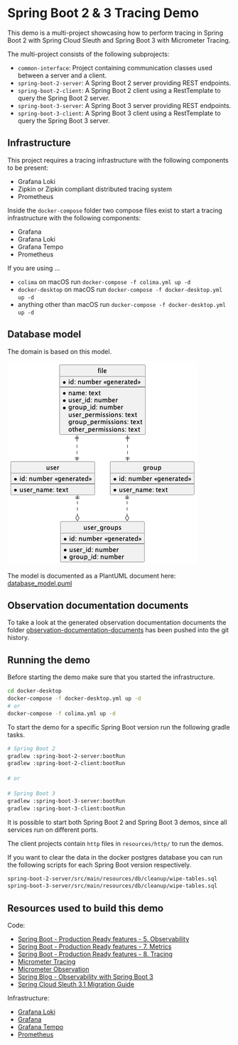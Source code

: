 # Spring Boot 2 & 3 Tracing Demo

This demo is a multi-project showcasing how to perform tracing in Spring Boot 2
with Spring Cloud Sleuth and Spring Boot 3 with Micrometer Tracing.

The multi-project consists of the following subprojects:

- `common-interface`: Project containing communication classes used between
  a server and a client.
- `spring-boot-2-server`: A Spring Boot 2 server providing REST endpoints.
- `spring-boot-2-client`: A Spring Boot 2 client using a RestTemplate to
  query the Spring Boot 2 server.
- `spring-boot-3-server`: A Spring Boot 3 server providing REST endpoints.
- `spring-boot-3-client`: A Spring Boot 3 client using a RestTemplate to
  query the Spring Boot 3 server.

## Infrastructure

This project requires a tracing infrastructure with the following components
to be present:

- Grafana Loki
- Zipkin or Zipkin compliant distributed tracing system
- Prometheus

Inside the `docker-compose` folder two compose files exist to start a
tracing infrastructure with the following components:

- Grafana
- Grafana Loki
- Grafana Tempo
- Prometheus

If you are using ...

- `colima` on macOS run `docker-compose -f colima.yml up -d`
- `docker-desktop` on macOS run `docker-compose -f docker-desktop.yml up -d`
- anything other than macOS run `docker-compose -f docker-desktop.yml up -d`

## Database model

The domain is based on this model.

![Database model](database_model.png)

The model is documented as a PlantUML document here:
[database_model.puml](database_model.puml)

## Observation documentation documents

To take a look at the generated observation documentation documents the folder
[observation-documentation-documents](observation-documentation-documents)
has been pushed into the git history.

## Running the demo

Before starting the demo make sure that you started the infrastructure.

```sh
cd docker-desktop
docker-compose -f docker-desktop.yml up -d
# or
docker-compose -f colima.yml up -d
```

To start the demo for a specific Spring Boot version run the following
gradle tasks.

```sh
# Spring Boot 2
gradlew :spring-boot-2-server:bootRun
gradlew :spring-boot-2-client:bootRun

# or

# Spring Boot 3
gradlew :spring-boot-3-server:bootRun
gradlew :spring-boot-3-client:bootRun
```

It is possible to start both Spring Boot 2 and Spring Boot 3 demos, since
all services run on different ports.

The client projects contain `http` files in `resources/http/` to run the demos.

If you want to clear the data in the docker postgres database you can run
the following scripts for each Spring Boot version respectively.

```sh
spring-boot-2-server/src/main/resources/db/cleanup/wipe-tables.sql
spring-boot-3-server/src/main/resources/db/cleanup/wipe-tables.sql
```

## Resources used to build this demo

Code:

* [Spring Boot - Production Ready features - 5. Observability](https://docs.spring.io/spring-boot/docs/3.0.0/reference/html/actuator.html#actuator.observability)
* [Spring Boot - Production Ready features - 7. Metrics](https://docs.spring.io/spring-boot/docs/current/reference/html/actuator.html#actuator.metrics.micrometer-observation)
* [Spring Boot - Production Ready features - 8. Tracing](https://docs.spring.io/spring-boot/docs/current/reference/html/actuator.html#actuator.micrometer-tracing)
* [Micrometer Tracing](https://micrometer.io/docs/tracing)
* [Micrometer Observation](https://micrometer.io/docs/observation)
* [Spring Blog - Observability with Spring Boot 3](https://spring.io/blog/2022/10/12/observability-with-spring-boot-3)
* [Spring Cloud Sleuth 3.1 Migration Guide](https://github.com/micrometer-metrics/tracing/wiki/Spring-Cloud-Sleuth-3.1-Migration-Guide)

Infrastructure:

* [Grafana Loki](https://grafana.com/docs/loki/latest/?pg=oss-loki&plcmt=quick-links)
* [Grafana](https://grafana.com/docs/grafana/latest/?pg=oss-graf&plcmt=quick-links)
* [Grafana Tempo](https://grafana.com/docs/tempo/latest/?pg=oss-tempo&plcmt=quick-links)
* [Prometheus](https://prometheus.io/docs/introduction/overview/)
